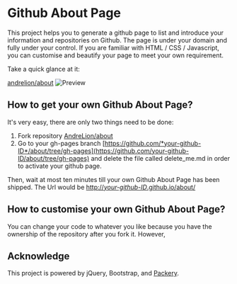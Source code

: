 Github About Page
================

This project helps you to generate a github page to list and introduce your information and repositories on Github. The page is under your domain and fully under your control. If you are familiar with HTML / CSS / Javascript, you can customise and beautify your page to meet your own requirement.

Take a quick glance at it: 

[andrelion/about](http://andrelion.github.io/about/)
![Preview](http://andrelion.github.io/about/assets/preview.png "Preview")







How to get your own Github About Page?
-----------------
It's very easy, there are only two things need to be done:

1. Fork repository [AndreLion/about](https://github.com/AndreLion/about)
2. Go to your gh-pages branch [https://github.com/*your-github-ID*/about/tree/gh-pages](https://github.com/your-github-ID/about/tree/gh-pages) and delete the file called delete_me.md in order to activate your github page.

Then, wait at most ten minutes till your own Github About Page has been shipped. 
The Url would be [http://*your-github-ID*.github.io/about/](http://your-github-ID.github.io/about/)

How to customise your own Github About Page?
-----------------
You can change your code to whatever you like because you have the ownership of the repository after you fork it. However, 


Acknowledge
----------------
This project is powered by jQuery, Bootstrap, and [Packery](http://packery.metafizzy.co/).
